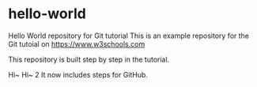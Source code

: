 # hello-world
Hello World repository for Git tutorial
This is an example repository for the Git tutoial on https://www.w3schools.com

This repository is built step by step in the tutorial.

Hi~
Hi~ 2
It now includes steps for GitHub. 
